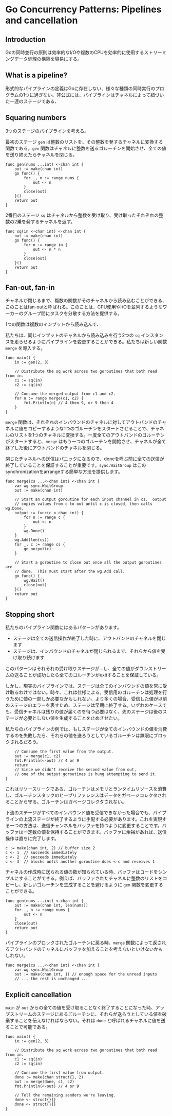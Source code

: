 # Go Concurrency Patterns: Pipelines and cancellation

## Introduction

Goの同時並行の原則は効率的なI/Oや複数のCPUを効率的に使用するストリーミングデータ処理の構築を容易にする。

## What is a pipeline?

形式的なパイプラインの定義はGoに存在しない、様々な種類の同時実行のプログラムの1つに過ぎない。非公式には、パイプラインはチャネルによって紐づいた一連のステージである、

## Squaring numbers

3つのステージのパイプラインを考える。

最初のステージ `gen` は整数のリストを、その整数を発するチャネルに変換する関数である。`gen` 関数はチャネルに整数を送るゴルーチンを開始させ、全ての値を送り終えたらチャネルを閉じる。

```golang
func gen(nums ...int) <-chan int {
	out := make(chan int)
	go func() {
		for _, n := range nums {
			out <- n
		}
		close(out)
	}()
	return out
}
```

2番目のステージ `sq` はチャネルから整数を受け取り、受け取ったそれぞれの整数の2乗を発するチャネルを返す。

```golang
func sq(in <-chan int) <-chan int {
	out := make(chan int)
	go func() {
		for n := range in {
			out <- n * n
		}
		close(out)
	}()
	return out
}
```

## Fan-out, fan-in

チャネルが閉じるまで、複数の関数がそのチャネルから読み込むことができる、このことはfan-outと呼ばれる。このことは、CPU使用やI/Oを並列するようなワーカーのグループ間にタスクを分散する方法を提供する。

1つの関数は複数のインプットから読み込んで、

私たちは、同じインプットのチャネルから読み込みを行う2つの `sq` インスタンスを走らせるようにパイプラインを変更することができる。私たちは新しい関数 `merge` を導入する。

```golang
func main() {
    in := gen(2, 3)

    // Distribute the sq work across two goroutines that both read from in.
    c1 := sq(in)
    c2 := sq(in)

    // Consume the merged output from c1 and c2.
    for n := range merge(c1, c2) {
        fmt.Println(n) // 4 then 9, or 9 then 4
    }
}
```

`merge` 関数は、それぞれのインバウンドのチャネルに対してアウトバンドのチャネルに値をコピーするような1つのゴルーチンをスタートさせることで、チャネルのリストを1つのチャネルに変換する。一度全てのアウトバンドのゴルーチンがスタートすると、`merge` はもう一つのゴルーチンを開始させ、チャネルが全て終了した後にアウトバンドのチャネルを閉じる。

閉じたチャネルへの送信はパニックになるので、doneを呼ぶ前に全ての送信が終了していることを保証することが重要です。`sync.WaitGroup` はこのsynchronizationをarrangeする簡単な方法を提供します。

```golang
func merge(cs ...<-chan int) <-chan int {
    var wg sync.WaitGroup
    out := make(chan int)

    // Start an output goroutine for each input channel in cs.  output
    // copies values from c to out until c is closed, then calls wg.Done.
    output := func(c <-chan int) {
        for n := range c {
            out <- n
        }
        wg.Done()
    }
    wg.Add(len(cs))
    for _, c := range cs {
        go output(c)
    }

    // Start a goroutine to close out once all the output goroutines are
    // done.  This must start after the wg.Add call.
    go func() {
        wg.Wait()
        close(out)
    }()
    return out
}
```

## Stopping short

私たちのパイプライン関数にはあるパターンがあります。

- ステージは全ての送信操作が終了した時に、アウトバンドのチャネルを閉じます
- ステージは、インバウンドのチャネルが閉じられるまで、それらから値を受け取り続けます

このパターンはそれそれの受け取りステージが...し、全ての値がダウンストリームの送ることが成功したら全てのゴルーチンがexitすることを保証している。

しかし、現実のパイプラインでは、ステージは全てのインバウンドの値を常に受け取るわけではない。時々、これは仕様による。受信用のゴルーチンは処理を行うために値の一部しか必要なかもしれない。より多くの場合、受信した値が以前のステージのエラーを表すため、ステージは早期に終了する。いずれのケースでも、受信チャネルは残りの値が届くのを待つ必要はなく、先のステージは後のステージが必要としない値を生成することを止めさせたい。

私たちのパイプラインの例では、もしステージが全てのインバウンドの値を消費するのを失敗したら、それらの値を送ろうとしているゴルーチンは無限にブロックされるだろう。

```golang
    // Consume the first value from the output.
    out := merge(c1, c2)
    fmt.Println(<-out) // 4 or 9
    return
    // Since we didn't receive the second value from out,
    // one of the output goroutines is hung attempting to send it.
}
```

これはリソースリークである、ゴルーチンはメモリとランタイムリソースを消費し、ゴルーチンスタックのヒープリファレンスはデータをガベージコレクタされることから守る。ゴルーチンはガベージコレクタされない。

下流のステージがすべてのインバウンド値を受信できなかった場合でも、パイプラインの上流ステージが終了するように手配する必要があります。これを実現する一つの方法は、送信チャンネルをバッファを持つように変更することです。バッファは一定数の値を保持することができます。バッファに余裕があれば、送信操作は直ちに完了します。

```golang
c := make(chan int, 2) // buffer size 2
c <- 1  // succeeds immediately
c <- 2  // succeeds immediately
c <- 3  // blocks until another goroutine does <-c and receives 1
```

チャネルの作成時に送られる値の数が知られている時、バッファはコードをシンプルにすることができる。例えば、バッファされたチャネルに整数のリストをコピーし、新しいゴルーチンを生成することを避けるように `gen` 関数を変更することができる。

```golang
func gen(nums ...int) <-chan int {
    out := make(chan int, len(nums))
    for _, n := range nums {
        out <- n
    }
    close(out)
    return out
}
```

パイプラインのブロックされたゴルーチンに戻る時、`merge` 関数によって返されるアウトバンドのチャネルにバッファを加えることを考えないといけないかもしれない。

```golang
func merge(cs ...<-chan int) <-chan int {
    var wg sync.WaitGroup
    out := make(chan int, 1) // enough space for the unread inputs
    // ... the rest is unchanged ...
```

## Explicit cancellation

`main` が `out` からの全ての値を受け取ることなく終了することになった時、アップストリームのステージにあるごルーチンに、それらが送ろうとしている値を破棄することを伝えなければならない。それは `done` と呼ばれるチャネルに値を送ることで可能である。

```golang
func main() {
    in := gen(2, 3)

    // Distribute the sq work across two goroutines that both read from in.
    c1 := sq(in)
    c2 := sq(in)

    // Consume the first value from output.
    done := make(chan struct{}, 2)
    out := merge(done, c1, c2)
    fmt.Println(<-out) // 4 or 9

    // Tell the remaining senders we're leaving.
    done <- struct{}{}
    done <- struct{}{}
}
```


